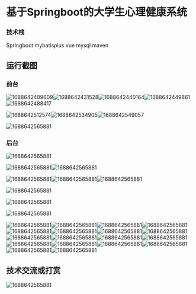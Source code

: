 # 基于Springboot的大学生心理健康系统

### 技术栈

Springboot mybatisplus vue mysql maven





## 运行截图

### 前台

![1688642409609](./images/1.jpg)![1688642431528](./images/2.jpg)![1688642440164](./images/3.jpg)![1688642449861](./images/4.jpg)![1688642488417](./images/5.jpg)

![1688642512574](./images/6.jpg)![1688642534905](./images/7.jpg)![1688642549057](./images/8.jpg)

![1688642565881](./images/9.jpg)

### 后台

![1688642565881](./images/10.jpg)

![1688642565881](./images/12.jpg)![1688642565881](./images/13.jpg)

![1688642565881](./images/14.jpg)![1688642565881](./images/15.jpg)![1688642565881](./images/16.jpg)

![1688642565881](./images/17.jpg)

![1688642565881](./images/18.jpg)

![1688642565881](./images/19.jpg)

![1688642565881](./images/20.jpg)![1688642565881](./images/21.jpg)![1688642565881](./images/22.jpg)![1688642565881](./images/23.jpg)![1688642565881](./images/24.jpg)![1688642565881](./images/25.jpg)![1688642565881](./images/26.jpg)![1688642565881](./images/27.jpg)![1688642565881](./images/28.jpg)![1688642565881](./images/29.jpg)![1688642565881](./images/30.jpg)![1688642565881](./images/31.jpg)![1688642565881](./images/32.jpg)![1688642565881](./images/33.jpg)![1688642565881](./images/34.jpg)![1688642565881](./images/35.jpg)![1688642565881](./images/36.jpg)![1688642565881](./images/37.jpg)







##  技术交流或打赏

![1688642565881](./images/vx.jpg)